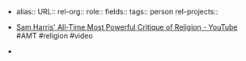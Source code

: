 - alias::
  URL::
  rel-org::
  role::
  fields::
  tags:: person
  rel-projects::

- [Sam Harris' All-Time Most Powerful Critique of Religion - YouTube](https://www.youtube.com/watch?v=SP611llVMYU) #AMT #religion #video
-
